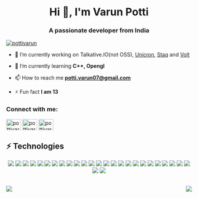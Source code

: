 <h1 align="center">Hi 👋, I'm Varun Potti</h1>
<h3 align="center">A passionate developer from India</h3>

<p align="left"> <a href="https://twitter.com/pottivarun" target="blank"><img src="https://img.shields.io/twitter/follow/pottivarun?logo=twitter&style=for-the-badge" alt="pottivarun" /></a> </p>

- 🔭 I’m currently working on Talkative.IO(not OSS), <a href="https://github.com/unicron-package-manager/unicron.rs">Unicron</a>, <a href="https://github.com/StaqLang/Staq">Staq</a> and <a href="https://github.com/voltpkg/volt">Volt</a>
- 🌱 I’m currently learning **C++, Opengl**

- 📫 How to reach me **potti.varun07@gmail.com**

- ⚡ Fun fact **I am 13**

<h3 align="left">Connect with me:</h3>
<p align="left">
<a href="https://twitter.com/pottivarun" target="blank"><img align="center" src="https://cdn.jsdelivr.net/npm/simple-icons@3.0.1/icons/twitter.svg" alt="pottivarun" height="30" width="40" /></a>
<a href="https://kaggle.com/pottivarun07" target="blank"><img align="center" src="https://cdn.jsdelivr.net/npm/simple-icons@3.0.1/icons/kaggle.svg" alt="pottivarun07" height="30" width="40" /></a>
<a href="https://instagram.com/pottivarun07/" target="blank"><img align="center" src="https://cdn.jsdelivr.net/npm/simple-icons@3.0.1/icons/instagram.svg" alt="pottivarun07/" height="30" width="40" /></a>
</p>


## ⚡ Technologies

<p align="center">
  
<img src="https://img.shields.io/badge/-python-black?style=flat-square&logo=python">
<img src="https://img.shields.io/badge/-flutter-black?style=flat-square&logo=flutter">
<img src="https://img.shields.io/badge/-dart-black?style=flat-square&logo=dart">
<img src="https://img.shields.io/badge/-Git-black?style=flat-square&logo=git">
<img src="https://img.shields.io/badge/-GitHub-181717?style=flat-square&logo=github">
<img src="https://img.shields.io/badge/-MongoDB-black?style=flat-square&logo=mongodb">
<img src="https://img.shields.io/badge/-Firebase-black?style=flat-square&logo=firebase">
<img src="https://img.shields.io/badge/-Javascript-black?style=flat-square&logo=javascript">
<img src=https://img.shields.io/badge/-Nodejs-black?style=flat-square&logo=Node.js>
<img src="https://img.shields.io/badge/-HTML5-E34F26?style=flat-square&logo=html5&logoColor=white">
<img src="https://img.shields.io/badge/-CSS3-1572B6?style=flat-square&logo=css3">
<img src="https://img.shields.io/badge/-C-black?style=flat-square&logo=C">
<img src="https://img.shields.io/badge/-C++-black?style=flat-square&logo=C++">
<img src="https://img.shields.io/badge/-rust-black?style=flat-square&logo=rust">
<img src="https://img.shields.io/badge/-Assembly-black?style=flat-square&logo=assembly">
<img src="https://img.shields.io/badge/-graphql-black?style=flat-square&logo=graphql">
<img src="https://img.shields.io/badge/-typescript-black?style=flat-square&logo=typescript">
<img src="https://img.shields.io/badge/-nextjs-black?style=flat-square&logo=nextjs">
<img src="https://img.shields.io/badge/-react-black?style=flat-square&logo=react">
<img src="https://img.shields.io/badge/-Vuejs-black?style=flat-square&logo=Vue">
<img src="https://img.shields.io/badge/-restapi-black?style=flat-square&logo=rest">
<img src="https://img.shields.io/badge/-shell-black?style=flat-square&logo=shell">
<img src="https://img.shields.io/badge/-powershell-black?style=flat-square&logo=powershell">
<img src="https://img.shields.io/badge/-reactnative-black?style=flat-square&logo=reactnative">
<img src="https://img.shields.io/badge/-go-black?style=flat-square&logo=go">
<img src="https://img.shields.io/badge/-tensorflow-black?style=flat-square&logo=tensorflow">
<img src="https://img.shields.io/badge/-sklearn-black?style=flat-square&logo=sklearn">
</p>
<br />
<div style="display:flex; justify-content: space-between">
<img src="https://github-readme-stats.vercel.app/api?username=varunpotti&show_icons=true&theme=radical&count_private=true" />
<img src="https://github-readme-stats.vercel.app/api/top-langs?username=varunpotti&show_icons=true&locale=en&layout=compact&count_private=true" />
  </div>
